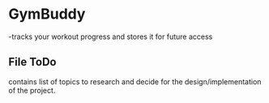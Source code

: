 # GymBuddy
-tracks your workout progress and stores it for future access

## File ToDo
contains list of topics to research and decide for the design/implementation of the project.
